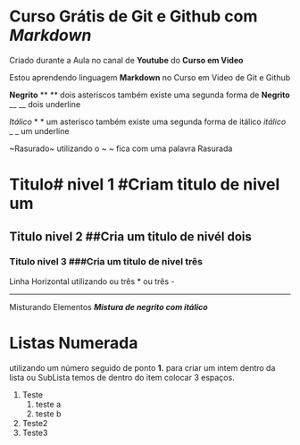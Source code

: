 # Curso Grátis de Git e Github com *Markdown*
Criado durante a Aula no canal de **Youtube** do __Curso em Video__

Estou aprendendo linguagem **Markdown** no Curso em Video de Git e Github

**Negrito** **  ** dois asteriscos também existe uma segunda forma de __Negrito__ __ __ dois underline


*Itálico* * * um asterisco também existe uma segunda forma de itálico _itálico_ _ _ um underline

~Rasurado~ utilizando o ~ ~ fica com uma palavra Rasurada

# Titulo# nivel 1 #Criam titulo de nivel um
## Titulo nivel 2 ##Cria um titulo de nivél dois 
### Titulo nivel 3 ###Cria um titulo de nivel três

Linha Horizontal utilizando ou três * ou três -
***

Misturando Elementos __*Mistura de negrito com itálico*__

# Listas Numerada 
utilizando um número seguido de ponto **1.** para criar um intem dentro da lista ou SubLista temos de dentro do item colocar 3 espaços.
1. Teste
   1. teste a
   1. teste b
1. Teste2
1. Teste3
